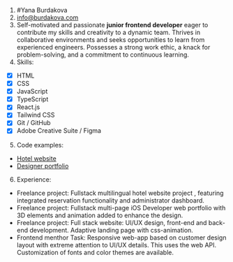 1. #Yana Burdakova
2. [info@burdakova.com](mailto:info@burdakova.com)
3. Self-motivated and passionate **junior frontend developer** eager to contribute my skills and creativity to a dynamic team. Thrives in collaborative environments and seeks opportunities to learn from experienced engineers. Possesses a strong work ethic, a knack for problem-solving, and a commitment to continuous learning.
4. Skills:
  - [x] HTML
  - [x] CSS
  - [x] JavaScript
  - [x] TypeScript
  - [x] React.js
  - [x] Tailwind CSS
  - [x] Git / GitHub
  - [x] Adobe Creative Suite / Figma
5. Code examples:
  + [Hotel website](https://github.com/yburdakova/hotel-olimp)
  + [Designer portfolio](https://github.com/yburdakova/julimagine)
6. Experience:
  + Freelance project: Fullstack multilingual hotel website project , featuring integrated reservation functionality and administrator dashboard.
  + Freelance project: Fullstack multi-page iOS Developer web portfolio with 3D elements and animation added to enhance the design.
  + Freelance project: Full stack website: UI/UX design, front-end and back-end development. Adaptive landing page with css-animation.
  + Frontend menthor Task: Responsive web-app based on customer design layout with extreme attention to UI/UX details. This uses the web API. Customization of fonts and color themes are available.

